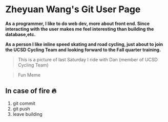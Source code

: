 # Zheyuan Wang's Git User Page

**As a programmer, I like to do web dev, more about front end. Since interacting with the user makes me feel
interesting than building the database,etc.**

**As a person I like inline speed skating and road cycling, just about to join the UCSD Cycling Team and looking forward
to the Fall quarter training.**

> This is a picture of last Saturday I ride with Dan (member of UCSD Cycling Team)

<!-- <picture>
  <srcset = "https://github.com/Alex-Wang1/CSE-110-Lab_0/blob/main/IMG_4271.jpg?raw=true">
  <img alt = "picture of riding with Dan">
</picture> -->
  
> Fun Meme
  ## In case of fire 🔥
  1. git commit
  2. git push
  3. leave building
